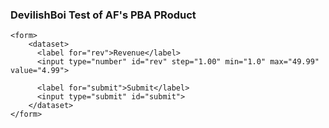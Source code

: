 <!DOCTYPE html>

<html>
  <head>
    <title> PBA Tests</title>
    <!-- AppsFlyer web SDK -->
    <script>
    !function(t,e,n,s,a,c,i,o,p){t.AppsFlyerSdkObject=a,t.AF=t.AF||function(){
    (t.AF.q=t.AF.q||[]).push([Date.now()].concat(Array.prototype.slice.call(arguments)))},
    t.AF.id=t.AF.id||i,t.AF.plugins={},o=e.createElement(n),p=e.getElementsByTagName(n)[0],o.async=1,
    o.src="https://websdk.appsflyer.com?"+(c.length>0?"st="+c.split(",").sort().join(",")+"&":"")+(i.length>0?"af_id="+i:""),
    p.parentNode.insertBefore(o,p)}(window,document,"script",0,"AF","pba","65738378-bd4e-4d5f-b6b2-a7dc38240cfe")
    </script>
  </head>
  
  <body>
    <h3>DevilishBoi Test of AF's PBA PRoduct</h3>
  
    <form>
        <dataset>
          <label for="rev">Revenue</label>
          <input type="number" id="rev" step="1.00" min="1.0" max="49.99" value="4.99">
          
          <label for="submit">Submit</label>
          <input type="submit" id="submit">
        </dataset>
    </form>
  </body>

</html>
